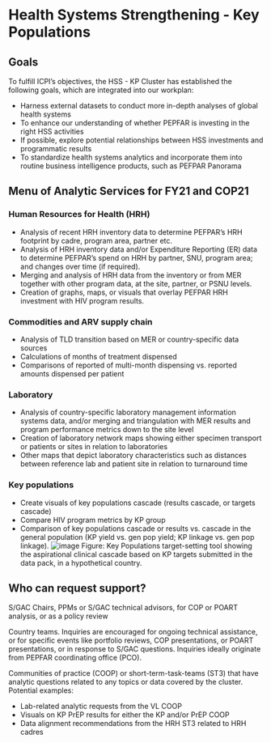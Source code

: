 # Health Systems Strengthening - Key Populations

## Goals
To fulfill ICPI’s objectives, the HSS - KP Cluster has established the following goals, which are integrated into our workplan:
* Harness external datasets to conduct more in-depth analyses of global health systems
* To enhance our understanding of whether PEPFAR is investing in the right HSS activities
* If possible, explore potential relationships between HSS investments and programmatic results
* To standardize health systems analytics and incorporate them into routine business intelligence products, such as PEFPAR Panorama

## Menu of Analytic Services for FY21 and COP21

### Human Resources for Health (HRH)

-	Analysis of recent HRH inventory data to determine PEFPAR’s HRH footprint by cadre, program area, partner etc.
-	Analysis of HRH inventory data and/or Expenditure Reporting (ER) data to determine PEFPAR’s spend on HRH by partner, SNU, program area; and changes over time (if required).  
-	Merging and analysis of HRH data from the inventory or from MER together with other program data, at the site, partner, or PSNU levels.  
-	Creation of graphs, maps, or visuals that overlay PEFPAR HRH investment with HIV program results.  

### Commodities and ARV supply chain

-	Analysis of TLD transition based on MER or country-specific data sources
-	Calculations of months of treatment dispensed
-	Comparisons of reported of multi-month dispensing vs. reported amounts dispensed per patient

### Laboratory

-	Analysis of country-specific laboratory management information systems data, and/or merging and triangulation with MER results and program performance metrics down to the site level
-	Creation of laboratory network maps showing either specimen transport or patients or sites in relation to laboratories
-	Other maps that depict laboratory characteristics such as distances between reference lab and patient site in relation to turnaround time

### Key populations

-	Create visuals of key populations cascade (results cascade, or targets cascade)
-	Compare HIV program metrics by KP group
-	Comparison of key populations cascade or results vs. cascade in the general population (KP yield vs. gen pop yield; KP linkage vs. gen pop linkage).
![image](https://user-images.githubusercontent.com/23505255/114598899-6c23a180-9c60-11eb-8f15-c010ee3f00cf.png)
Figure: Key Populations target-setting tool showing the aspirational clinical cascade based on KP targets submitted in the data pack, in a hypothetical country.

## Who can request support?

S/GAC Chairs, PPMs or S/GAC technical advisors, for COP or POART analysis, or as a policy review

Country teams.  Inquiries are encouraged for ongoing technical assistance, or for specific events like portfolio reviews, COP presentations, or POART presentations, or in response to S/GAC questions.  Inquiries ideally originate from PEPFAR coordinating office (PCO).

Communities of practice (COOP) or short-term-task-teams (ST3) that have analytic questions related to any topics or data covered by the cluster.  Potential examples:  
- Lab-related analytic requests from the VL COOP
- Visuals on KP PrEP results for either the KP and/or PrEP COOP
- Data alignment recommendations from the HRH ST3 related to HRH cadres

